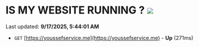 # IS MY WEBSITE RUNNING ? [![](https://img.shields.io/static/v1?label=Sponsor&message=%E2%9D%A4&logo=GitHub&color=%23fe8e86)](https://github.com/sponsors/Youssef-Lehmam)

Last updated: **9/17/2025, 5:44:01 AM**

- `GET` [https://youssefservice.me](https://youssefservice.me) - **Up** (271ms)
